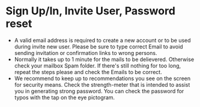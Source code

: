 # Sign Up/In, Invite User, Password reset

* A valid email address is required to create a new account or to be used during invite new user. Please be sure to type correct Email to avoid sending invitation or confirmation links to wrong persons. 
* Normally it takes up to 1 minute for the mails to be delievered. Otherwise check your mailbox Spam folder. If there's still nothing for too long, repeat the steps please and check the Emails to be correct. 
* We recommend to keep up to recommendations you see on the screen for security means. Check the strength-meter that is intended to assist you in generating strong password. You can check the password for typos with the tap on the eye pictogram.



